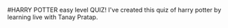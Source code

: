 #HARRY POTTER easy level QUIZ!
I've created this quiz of harry potter by learning live with Tanay Pratap.